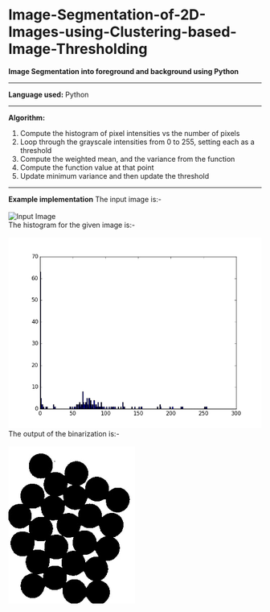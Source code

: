 # Image-Segmentation-of-2D-Images-using-Clustering-based-Image-Thresholding

**Image Segmentation into foreground and background using Python** 

----------
**Language used:** Python

----------

**Algorithm:**
1. Compute the histogram of pixel intensities vs the number of pixels
2. Loop through the grayscale intensities from 0 to 255, setting each as a threshold
3. Compute the weighted mean, and the variance from the function
4. Compute the function value at that point
5. Update minimum variance and then update the threshold

-----------
**Example implementation**
The input image is:-<br/><br/>
![Input Image](/DataInput/coins.jpg)
<br/>
The histogram for the given image is:-<br/><br/>
![Histogram](/Result/coin_hist.png)
<br/>
The output of the binarization is:-<br/><br/>
![Output](/Result/coin_thresh.jpg)
<br/><br/>
